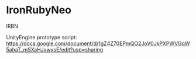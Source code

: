 # IronRubyNeo
IRBN

UnityEngine prototype script:
https://docs.google.com/document/d/1gZ4Z70EPmQO2JoV0JkPXPWVGqW5ahaT_mSXaHJvwxsE/edit?usp=sharing
